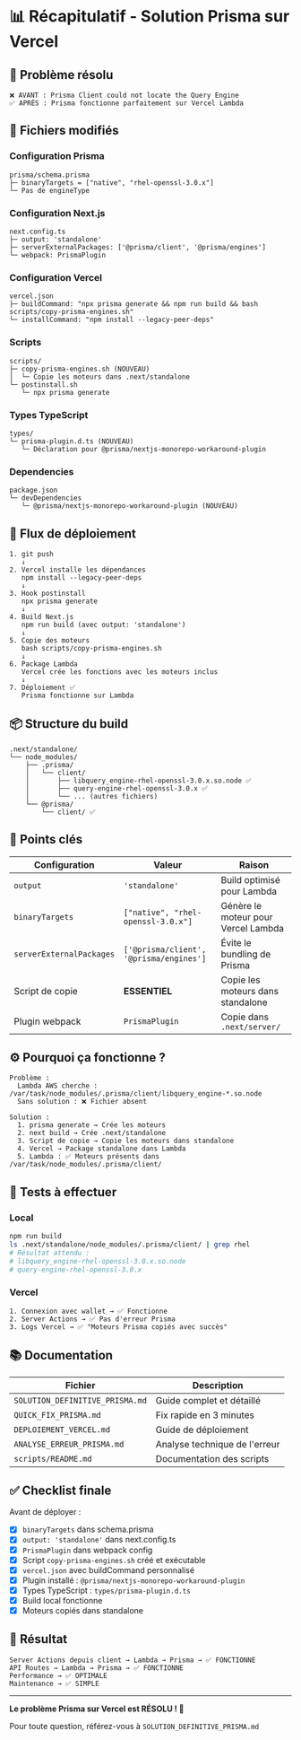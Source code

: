 # 📊 Récapitulatif - Solution Prisma sur Vercel

## 🎯 Problème résolu

```
❌ AVANT : Prisma Client could not locate the Query Engine
✅ APRÈS : Prisma fonctionne parfaitement sur Vercel Lambda
```

## 📁 Fichiers modifiés

### Configuration Prisma

```
prisma/schema.prisma
├─ binaryTargets = ["native", "rhel-openssl-3.0.x"]
└─ Pas de engineType
```

### Configuration Next.js

```
next.config.ts
├─ output: 'standalone'
├─ serverExternalPackages: ['@prisma/client', '@prisma/engines']
└─ webpack: PrismaPlugin
```

### Configuration Vercel

```
vercel.json
├─ buildCommand: "npx prisma generate && npm run build && bash scripts/copy-prisma-engines.sh"
└─ installCommand: "npm install --legacy-peer-deps"
```

### Scripts

```
scripts/
├─ copy-prisma-engines.sh (NOUVEAU)
│  └─ Copie les moteurs dans .next/standalone
└─ postinstall.sh
   └─ npx prisma generate
```

### Types TypeScript

```
types/
└─ prisma-plugin.d.ts (NOUVEAU)
   └─ Déclaration pour @prisma/nextjs-monorepo-workaround-plugin
```

### Dependencies

```
package.json
└─ devDependencies
   └─ @prisma/nextjs-monorepo-workaround-plugin (NOUVEAU)
```

## 🔄 Flux de déploiement

```
1. git push
   ↓
2. Vercel installe les dépendances
   npm install --legacy-peer-deps
   ↓
3. Hook postinstall
   npx prisma generate
   ↓
4. Build Next.js
   npm run build (avec output: 'standalone')
   ↓
5. Copie des moteurs
   bash scripts/copy-prisma-engines.sh
   ↓
6. Package Lambda
   Vercel crée les fonctions avec les moteurs inclus
   ↓
7. Déploiement ✅
   Prisma fonctionne sur Lambda
```

## 📦 Structure du build

```
.next/standalone/
└── node_modules/
    ├── .prisma/
    │   └── client/
    │       ├── libquery_engine-rhel-openssl-3.0.x.so.node ✅
    │       ├── query-engine-rhel-openssl-3.0.x ✅
    │       └── ... (autres fichiers)
    └── @prisma/
        └── client/ ✅
```

## 🎯 Points clés

| Configuration            | Valeur                                  | Raison                              |
| ------------------------ | --------------------------------------- | ----------------------------------- |
| `output`                 | `'standalone'`                          | Build optimisé pour Lambda          |
| `binaryTargets`          | `["native", "rhel-openssl-3.0.x"]`      | Génère le moteur pour Vercel Lambda |
| `serverExternalPackages` | `['@prisma/client', '@prisma/engines']` | Évite le bundling de Prisma         |
| Script de copie          | **ESSENTIEL**                           | Copie les moteurs dans standalone   |
| Plugin webpack           | `PrismaPlugin`                          | Copie dans `.next/server/`          |

## ⚙️ Pourquoi ça fonctionne ?

```
Problème :
  Lambda AWS cherche : /var/task/node_modules/.prisma/client/libquery_engine-*.so.node
  Sans solution : ❌ Fichier absent

Solution :
  1. prisma generate → Crée les moteurs
  2. next build → Crée .next/standalone
  3. Script de copie → Copie les moteurs dans standalone
  4. Vercel → Package standalone dans Lambda
  5. Lambda : ✅ Moteurs présents dans /var/task/node_modules/.prisma/client/
```

## 🧪 Tests à effectuer

### Local

```bash
npm run build
ls .next/standalone/node_modules/.prisma/client/ | grep rhel
# Résultat attendu :
# libquery_engine-rhel-openssl-3.0.x.so.node
# query-engine-rhel-openssl-3.0.x
```

### Vercel

```
1. Connexion avec wallet → ✅ Fonctionne
2. Server Actions → ✅ Pas d'erreur Prisma
3. Logs Vercel → ✅ "Moteurs Prisma copiés avec succès"
```

## 📚 Documentation

| Fichier                         | Description                   |
| ------------------------------- | ----------------------------- |
| `SOLUTION_DEFINITIVE_PRISMA.md` | Guide complet et détaillé     |
| `QUICK_FIX_PRISMA.md`           | Fix rapide en 3 minutes       |
| `DEPLOIEMENT_VERCEL.md`         | Guide de déploiement          |
| `ANALYSE_ERREUR_PRISMA.md`      | Analyse technique de l'erreur |
| `scripts/README.md`             | Documentation des scripts     |

## ✅ Checklist finale

Avant de déployer :

- [x] `binaryTargets` dans schema.prisma
- [x] `output: 'standalone'` dans next.config.ts
- [x] `PrismaPlugin` dans webpack config
- [x] Script `copy-prisma-engines.sh` créé et exécutable
- [x] `vercel.json` avec buildCommand personnalisé
- [x] Plugin installé : `@prisma/nextjs-monorepo-workaround-plugin`
- [x] Types TypeScript : `types/prisma-plugin.d.ts`
- [x] Build local fonctionne
- [x] Moteurs copiés dans standalone

## 🎉 Résultat

```
Server Actions depuis client → Lambda → Prisma → ✅ FONCTIONNE
API Routes → Lambda → Prisma → ✅ FONCTIONNE
Performance → ✅ OPTIMALE
Maintenance → ✅ SIMPLE
```

---

**Le problème Prisma sur Vercel est RÉSOLU ! 🚀**

Pour toute question, référez-vous à `SOLUTION_DEFINITIVE_PRISMA.md`
